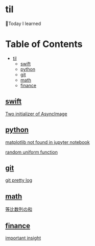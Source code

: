 # til

📝Today I learned

Table of Contents
=================

   * [til](#til)
      * [swift](#swift)
      * [python](#python)
      * [git](#git)
      * [math](#math)
      * [finance](#finance)


## [swift](./swift/)
[Two initializer of AsyncImage](./swift/asyncimage.md)

## [python](./python/)

[matplotlib not found in jupyter notebook](./python/notebook-matplotlib-not-found.md)

[random uniform function](./python/random-uniform.md)

## [git](./git/)

[git pretty log](./git/pretty-log.md)

## [math](./math/)

[等比数列の和](./math/sum-of-geometric-progression.md)

## [finance](./finance/)

[important insight](./finance/important-insight.md)
